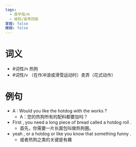 ```yaml
---
tags:
  - 首字母/H
  - 级别/高考四级
掌握: false
模糊: false
---
```

# 词义
- #词性/n  热狗
- #词性/v  （在作冲浪或滑雪运动时）卖弄（花式动作）
# 例句
- A : Would you like the hotdog with the works ?
	- A：您的热狗所有的配料都要加吗？
- First , you need a long piece of bread called a hotdog roll .
	- 首先，你需要一片长面包叫做热狗圈。
- yeah , or a hotdog or like you know that something funny .
	- 或者热狗之类的关键是有趣
